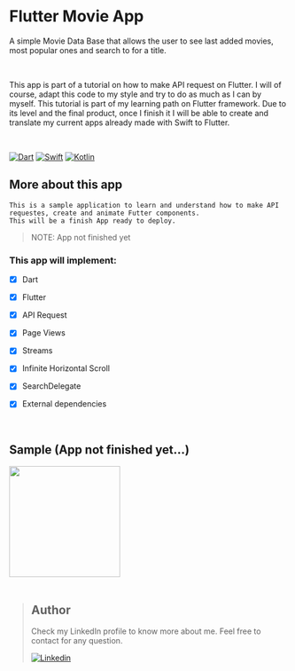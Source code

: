 # Flutter Movie App
A simple Movie Data Base that allows the user to see last added movies, most popular ones and search to for a title.

<br />

This app is part of a tutorial on how to make API request on Flutter.
I will of course, adapt this code to my style and try to do as much as I can by myself.
This tutorial is part of my learning path on Flutter framework. Due to its level and the final product, once I finish it I will be able to create and translate my current apps already made with Swift to Flutter.

<br />


[![Dart](https://img.shields.io/badge/dart-%230175C2.svg?style=for-the-badge&logo=dart&logoColor=white)](https://dart.dev/)
[![Swift](https://img.shields.io/badge/swift-%23FA7343.svg?style=for-the-badge&logo=swift&logoColor=white)](https://swift.org/)
[![Kotlin](https://img.shields.io/badge/kotlin-%230095D5.svg?style=for-the-badge&logo=kotlin&logoColor=white)](https://kotlinlang.org/)





## More about this app 
```
This is a sample application to learn and understand how to make API requestes, create and animate Futter components.
This will be a finish App ready to deploy.

```

> NOTE: App not finished yet

### This app will implement:

- [X] Dart
- [X] Flutter
- [X] API Request
- [X] Page Views
- [X] Streams
- [X] Infinite Horizontal Scroll
- [X] SearchDelegate
- [X] External dependencies



<br />


## Sample (App not finished yet...)
<p float="left">
<img src="https://github.com/rodri2d2/FlutterMovieApp/blob/develop/gifs/upToNow.gif" width="200" />
<br />


<br />

> ## Author
>Check my LinkedIn profile to know more about me. Feel free to contact for any question. 
>
>[![Linkedin](https://img.shields.io/badge/linkedin-%230077B5.svg?style=for-the-badge&logo=linkedin&logoColor=white)](https://www.linkedin.com/in/rodricandido)
